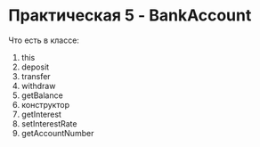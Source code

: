 # Практическая 5 - BankAccount

Что есть в классе:
1. this
2. deposit
3. transfer
4. withdraw
5. getBalance
6. конструктор
7. getInterest
8. setInterestRate
9. getAccountNumber



